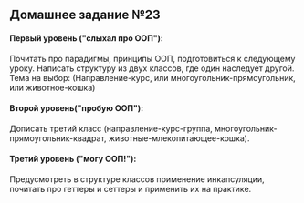 
## Домашнее задание №23

#### Первый уровень ("слыхал про ООП"):
Почитать про парадигмы, принципы ООП, подготовиться к следующему уроку. Написать структуру из двух классов, где один наследует другой. Тема на выбор: (Направление-курс, или многоугольник-прямоугольник, или животное-кошка)

#### Второй уровень("пробую ООП"):
Дописать третий класс (направление-курс-группа, многоугольник-прямоугольник-квадрат, животные-млекопитающее-кошка).

#### Третий уровень ("могу ООП!"):
Предусмотреть в структуре классов применение инкапсуляции, почитать про геттеры и сеттеры и применить их на практике.